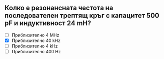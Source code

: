## Колко е резонансната честота на последователен трептящ кръг с капацитет 500 pF и индуктивност 24 mH?

<!-- Верният отговор е отбелязан с [X] -->

- [ ] Приблизително 4 MHz
- [X] Приблизително 40 kHz
- [ ] Приблизително 4 kHz
- [ ] Приблизително 400 Hz
